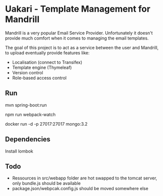 # Uakari - Template Management for Mandrill

Mandrill is a very popular Email Service Provider. Unfortunately it doesn't provide much comfort 
when it comes to managing the email templates.

The goal of this project is to act as a service between the user and Mandrill, to upload eventually provide features like:
- Localisation (connect to Transifex)
- Template engine (Thymeleaf)
- Version control
- Role-based access control

## Run

mvn spring-boot:run

npm run webpack-watch

docker run -d -p 27017:27017 mongo:3.2

## Dependencies
Install lombok

## Todo
* Ressources in src/webapp folder are hot swapped to the tomcat server, only bundle.js should be available
* package.json/webpcak.config.js should be moved somewhere else